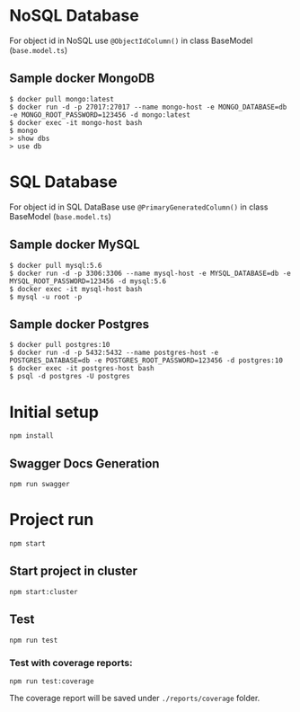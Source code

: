 
# NoSQL Database
For object id in NoSQL use ```@ObjectIdColumn()``` in class BaseModel (```base.model.ts```)
## Sample docker MongoDB
```
$ docker pull mongo:latest
$ docker run -d -p 27017:27017 --name mongo-host -e MONGO_DATABASE=db -e MONGO_ROOT_PASSWORD=123456 -d mongo:latest
$ docker exec -it mongo-host bash
$ mongo
> show dbs
> use db
```

# SQL Database
For object id in SQL DataBase use ```@PrimaryGeneratedColumn()``` in class BaseModel (```base.model.ts```)
## Sample docker MySQL
```
$ docker pull mysql:5.6
$ docker run -d -p 3306:3306 --name mysql-host -e MYSQL_DATABASE=db -e MYSQL_ROOT_PASSWORD=123456 -d mysql:5.6
$ docker exec -it mysql-host bash
$ mysql -u root -p
```
## Sample docker Postgres
```
$ docker pull postgres:10
$ docker run -d -p 5432:5432 --name postgres-host -e POSTGRES_DATABASE=db -e POSTGRES_ROOT_PASSWORD=123456 -d postgres:10
$ docker exec -it postgres-host bash
$ psql -d postgres -U postgres 
```

# Initial setup
```
npm install
```
## Swagger Docs Generation
```
npm run swagger
```
# Project run
```
npm start
```
## Start project in cluster
```
npm start:cluster
```
## Test
```
npm run test
```
### Test with coverage reports:
```
npm run test:coverage
```
The coverage report will be saved under ```./reports/coverage``` folder.

